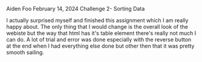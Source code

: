 Aiden Foo
February 14, 2024
Challenge 2- Sorting Data

I actually surprised myself and finished this assignment which I am really happy about. The only thing that I would change is the overall look of the webiste but the way that html has it's table element there's really not much I can do. A lot of trial and error was done especially with the reverse button at the end when I had everything else done but other then that it was pretty smooth sailing.